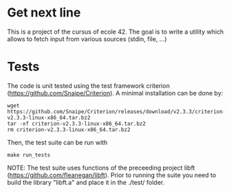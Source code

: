# Get next line 
This is a project of the cursus of ecole 42. 
The goal is to write a utility which allows to fetch input from various sources (stdin, file, ...)

# Tests
The code is unit tested using the test framework criterion (https://github.com/Snaipe/Criterion). A minimal installation can be done by:
```
wget https://github.com/Snaipe/Criterion/releases/download/v2.3.3/criterion-v2.3.3-linux-x86_64.tar.bz2
tar -xf criterion-v2.3.3-linux-x86_64.tar.bz2
rm criterion-v2.3.3-linux-x86_64.tar.bz2
```
Then, the test suite can be run with 
```
make run_tests
```

NOTE: The test suite uses functions of the preceeding project libft (https://github.com/fleanegan/libft). Prior to running the suite you need to build the library "libft.a" and place it in the ./test/ folder.
